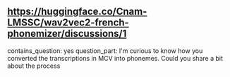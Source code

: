 ## https://huggingface.co/Cnam-LMSSC/wav2vec2-french-phonemizer/discussions/1

contains_question: yes
question_part: I'm curious to know how you converted the transcriptions in MCV into phonemes. Could you share a bit about the process